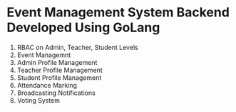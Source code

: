 # Event Management System Backend Developed Using GoLang

1) RBAC on Admin, Teacher, Student Levels
2) Event Managemnt
3) Admin Profile Management
4) Teacher Profile Management
5) Student Profile Management
6) Attendance Marking
7) Broadcasting Notifications
8) Voting System
